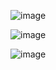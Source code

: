  
![image](https://user-images.githubusercontent.com/64706471/119216575-afc9c080-bad4-11eb-86e3-00fa78bb505a.png)

![image](https://user-images.githubusercontent.com/64706471/119216580-bf490980-bad4-11eb-9a81-5296c62050e5.png)

![image](https://user-images.githubusercontent.com/64706471/119216592-ce2fbc00-bad4-11eb-9d0e-2b2f9cfbb778.png)
